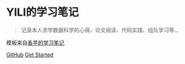 # YILI的学习笔记

> 记录本人求学数据科学的心得，论文阅读、代码实践、组队学习等…
>

模板来自[<u>香芋的学习笔记</u>](https://shiningxy.github.io/xyDocs/)

[GitHub](https://github.com/xuyili)
[Get Started](/README.md)
